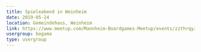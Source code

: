 ```yaml
---
title: Spieleabend in Weinheim 
date: 2019-05-24
location: Gemeindehaus, Weinheim
link: https://www.meetup.com/Mannheim-Boardgames-Meetup/events/zzthrqyzhbgc/
usergroup: bogama
type: usergroup
---
```

